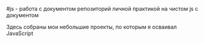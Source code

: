 #js - работа с документом
репозиторий личной практикой на чистом js с документом

Здесь собраны мои небольшие проекты, по которым я осваивал JavaScript
